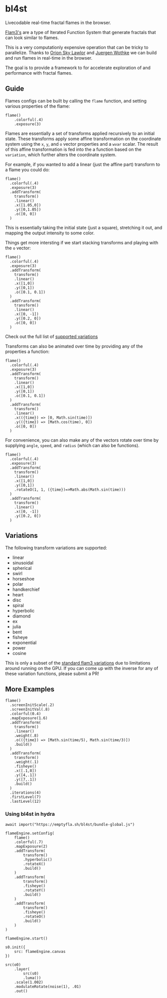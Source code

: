 # bl4st

Livecodable real-time fractal flames in the browser.

[Flam3's](https://flam3.com/) are a type of Iterated Function System that
generate fractals that can look similar to flames.

This is a very computationly expensive operation that can be tricky to
parallelize. Thanks to [Orion Sky Lawlor](https://www.cs.uaf.edu/~olawlor/2011/gpuifs/)
and [Juergen Wothke](http://www.wothke.ch/ablaze/) we can build and run flames in 
real-time in the browser.

The goal is to provide a framework to for accelerate exploration of and performance
with fractal flames.


## Guide

Flames configs can be built by calling the `flame` function, and setting various properties
of the flame:
```
flame()
    .colorful(.4)
    .exposure(3)
```

Flames are essentially a set of transforms applied recursively to an initial state. These
transforms apply some affine transformation on the coordinate system using the `x`, `y`, and `o`
vector properties and a `wvar` scalar. The result of this affine transformation is fed into
the a function based on the `variation`, which further alters the coordinate system.

For example, if you wanted to add a linear (just the affine part) transform to a flame you could do:

```
flame()
  .colorful(.4)
  .exposure(3)
  .addTransform(
    transform()
    .linear()
    .x([1.05,0])
    .y([0,1.05])
    .o([0, 0])
  )
```

This is essentially taking the initial state (just a square), stretching it out, and mapping the
output intensity to some color.

Things get more intersting if we start stacking transforms and playing with the `o` vector:

```
flame()
  .colorful(.4)
  .exposure(3)
  .addTransform(
    transform()
    .linear()
    .x([1,0])
    .y([0,1])
    .o([0.1, 0.1])
  )
  .addTransform(
    transform()
    .linear()
    .x([0, -1])
    .y([0.2, 0])
    .o([0, 0])
  )
```

Check out the full list of [supported variations](README.md#Variations)

Transforms can also be animated over time by providing any of the properties a function:
```
flame()
  .colorful(.4)
  .exposure(3)
  .addTransform(
    transform()
    .linear()
    .x([1,0])
    .y([0,1])
    .o([0.1, 0.1])
  )
  .addTransform(
    transform()
    .linear()
    .x(({time}) => [0, Math.sin(time)])
    .y(({time}) => [Math.cos(time), 0])
    .o([0, 0])
  )
```

For convenience, you can also make any of the vectors rotate over time by supplying
`angle`, `speed`, and `radius` (which can also be functions).
```
flame()
  .colorful(.4)
  .exposure(3)
  .addTransform(
    transform()
    .linear()
    .x([1,0])
    .y([0,1])
    .rotateO(1, 1, ({time})=>Math.abs(Math.sin(time)))
  )
  .addTransform(
    transform()
    .linear()
    .x([0, -1])
    .y([0.2, 0])
  )
```


## Variations

The following transform variations are supported:
* linear
* sinusoidal
* spherical
* swirl
* horseshoe
* polar
* handkerchief
* heart
* disc
* spiral
* hyperbolic
* diamond
* ex
* julia
* bent
* fisheye
* exponential
* power
* cosine

This is only a subset of the [standard flam3 variations](https://github.com/scottdraves/flam3/wiki/Catalog-of-Variations#flam3-28-variations)
due to limitations around running on the GPU. If you can come up with the inverse for 
any of these variation functions, please submit a PR!

## More Examples

```
flame()
  .screenInitScale(.2)
  .screenInitVal(.8)
  .colorful(0.4)
  .mapExposure(1.6)
  .addTransform(
    transform()
    .linear()
    .weight(.8)
    .o(({time}) => [Math.sin(time/5), Math.sin(time/3)])
    .build()
  )
  .addTransform(
    transform()
    .weight(.1)
    .fisheye()
    .x([.1,8])
    .y([4,.1])
    .y([7,.1])
    .build()
  )
  .iterations(4)
  .firstLevel(7)
  .lastLevel(12)
```

### Using bl4st in hydra

```
await import("https://emptyfla.sh/bl4st/bundle-global.js")

flameEngine.setConfig(
	flame()
	.colorful(.7)
	.mapExposure(2)
	.addTransform(
		transform()
		.hyperbolic()
		.rotateX()
		.build()
	)
	.addTransform(
		transform()
		.fisheye()
		.rotateY()
		.build()
	)
	.addTransform(
		transform()
		.fisheye()
		.rotateO()
		.build()
	)
)

flameEngine.start()

s0.init({
	src: flameEngine.canvas
})

src(o0)
	.layer(
		src(s0)
		.luma())
	.scale(1.002)
	.modulateRotate(noise(1), .01)
	.out()
```
